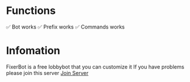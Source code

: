 # Functions

✅ Bot works
✅ Prefix works
✅ Commands works


# Infomation

FixerBot is a free lobbybot that you can customize it
If you have problems please join this server <a href="https://discord.gg/vazB8YYAWG" target="_blank">Join Server</a>
